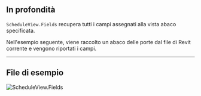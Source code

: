## In profondità
`ScheduleView.Fields` recupera tutti i campi assegnati alla vista abaco specificata.

Nell'esempio seguente, viene raccolto un abaco delle porte dal file di Revit corrente e vengono riportati i campi.
___
## File di esempio

![ScheduleView.Fields](./Revit.Elements.Views.ScheduleView.Fields_img.jpg)
